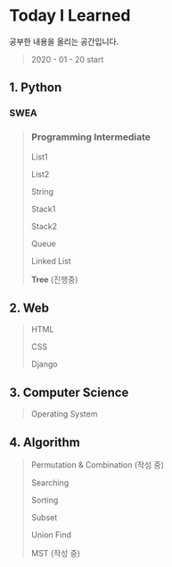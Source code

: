 # Today I Learned 

공부한 내용을 올리는 공간입니다.



> 2020 - 01 - 20 	start



## 1. Python

### SWEA

> ### Programming Intermediate
>
> List1
>
> List2
>
> String
>
> Stack1
>
> Stack2 
>
> Queue
>
> Linked List
>
> **Tree** (진행중)



## 2. Web 

> HTML
>
> CSS
>
> Django



## 3. Computer Science

> Operating System



## 4. Algorithm

> Permutation & Combination (작성 중)
>
> Searching
>
> Sorting
>
> Subset
>
> Union Find
>
> MST (작성 중)

